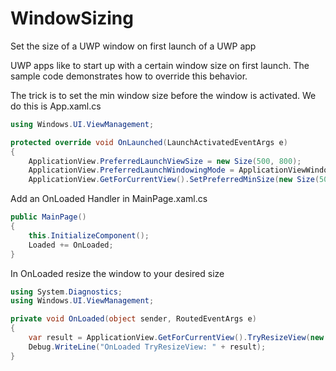 # WindowSizing
Set the size of a UWP window on first launch of a UWP app

UWP apps like to start up with a certain window size on first launch. The sample code demonstrates how to override this behavior.


The trick is to set the min window size before the window is activated. We do this is App.xaml.cs

```c#
using Windows.UI.ViewManagement;

protected override void OnLaunched(LaunchActivatedEventArgs e)
{
    ApplicationView.PreferredLaunchViewSize = new Size(500, 800);
    ApplicationView.PreferredLaunchWindowingMode = ApplicationViewWindowingMode.PreferredLaunchViewSize;
    ApplicationView.GetForCurrentView().SetPreferredMinSize(new Size(500, 800));
```

Add an OnLoaded Handler in MainPage.xaml.cs

```c#
public MainPage()
{
    this.InitializeComponent();
    Loaded += OnLoaded;
}
```

In OnLoaded resize the window to your desired size 

```c#
using System.Diagnostics;
using Windows.UI.ViewManagement;

private void OnLoaded(object sender, RoutedEventArgs e)
{
    var result = ApplicationView.GetForCurrentView().TryResizeView(new Size(500, 800));
    Debug.WriteLine("OnLoaded TryResizeView: " + result);
}
```

